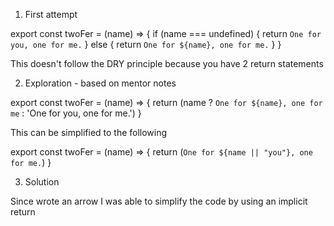 
1) First attempt 

  export const twoFer = (name) => {
    if (name === undefined) {
      return `One for you, one for me.`
    } else {
      return `One for ${name}, one for me.`
    }
  }

  This doesn't follow the DRY principle because you have 2 return statements

2) Exploration - based on mentor notes

  export const twoFer = (name) => {
    return (name ? `One for ${name}, one for me` : 'One for you, one for me.')
  }

  This can be simplified to the following 

  export const twoFer = (name) => {
    return (`One for ${name || "you"}, one for me.`)
  }

3) Solution

  Since wrote an arrow I was able to simplify the code by using an implicit return